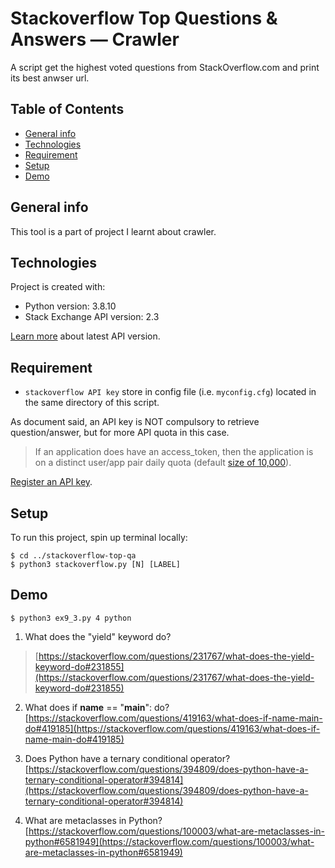 # Stackoverflow Top Questions & Answers ― Crawler
A script get the highest voted questions from StackOverflow.com and print its best anwser url.

## Table of Contents
* [General info](#general-info)
* [Technologies](#technologies)
* [Requirement](#requirement)
* [Setup](#setup)
* [Demo](#demo)

## General info
This tool is a part of project I learnt about crawler.

## Technologies
Project is created with:
* Python version: 3.8.10
* Stack Exchange API version: 2.3

[Learn more](https://api.stackexchange.com/docs/) about latest API version.

## Requirement
* `stackoverflow API key` store in config file (i.e. `myconfig.cfg`) located in the same directory of this script.

As document said, an API key is NOT compulsory to retrieve question/answer, but for more API quota in this case.
> If an application does have an access_token, then the application is on a distinct user/app pair daily quota (default [size of 10,000](https://api.stackexchange.com/docs/throttle)).

[Register an API key](https://stackapps.com/apps/oauth/register).

## Setup
To run this project, spin up terminal locally:
```
$ cd ../stackoverflow-top-qa
$ python3 stackoverflow.py [N] [LABEL]
```

## Demo
```
$ python3 ex9_3.py 4 python
```
1. What does the &quot;yield&quot; keyword do?
> [https://stackoverflow.com/questions/231767/what-does-the-yield-keyword-do#231855](https://stackoverflow.com/questions/231767/what-does-the-yield-keyword-do#231855)

2. What does if __name__ == &quot;__main__&quot;: do?
[https://stackoverflow.com/questions/419163/what-does-if-name-main-do#419185](https://stackoverflow.com/questions/419163/what-does-if-name-main-do#419185)

3. Does Python have a ternary conditional operator?
[https://stackoverflow.com/questions/394809/does-python-have-a-ternary-conditional-operator#394814](https://stackoverflow.com/questions/394809/does-python-have-a-ternary-conditional-operator#394814)

4. What are metaclasses in Python?
[https://stackoverflow.com/questions/100003/what-are-metaclasses-in-python#6581949](https://stackoverflow.com/questions/100003/what-are-metaclasses-in-python#6581949)
```
